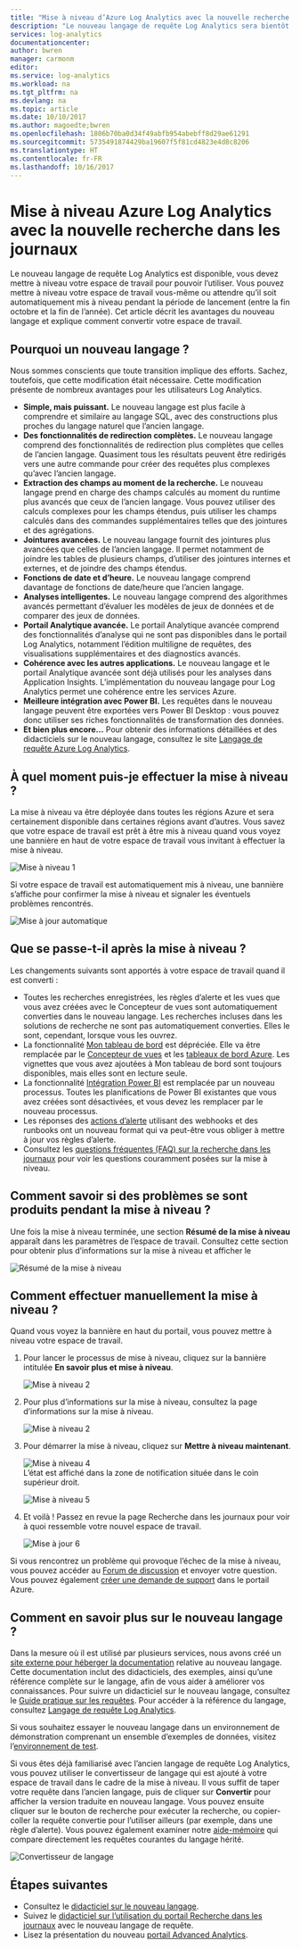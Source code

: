 ```yaml
---
title: "Mise à niveau d’Azure Log Analytics avec la nouvelle recherche dans les journaux | Microsoft Docs"
description: "Le nouveau langage de requête Log Analytics sera bientôt disponible. En attendant, vous pouvez participer à la préversion publique.  Cet article décrit les avantages du nouveau langage et explique comment convertir votre espace de travail."
services: log-analytics
documentationcenter: 
author: bwren
manager: carmonm
editor: 
ms.service: log-analytics
ms.workload: na
ms.tgt_pltfrm: na
ms.devlang: na
ms.topic: article
ms.date: 10/10/2017
ms.author: magoedte;bwren
ms.openlocfilehash: 1806b70ba0d34f49abfb954abebff8d29ae61291
ms.sourcegitcommit: 5735491874429ba19607f5f81cd4823e4d8c8206
ms.translationtype: HT
ms.contentlocale: fr-FR
ms.lasthandoff: 10/16/2017
---
```

# <a name="azure-log-analytics-upgrade-to-new-log-search"></a>Mise à niveau Azure Log Analytics avec la nouvelle recherche dans les journaux

Le nouveau langage de requête Log Analytics est disponible, vous devez mettre à niveau votre espace de travail pour pouvoir l’utiliser.  Vous pouvez mettre à niveau votre espace de travail vous-même ou attendre qu’il soit automatiquement mis à niveau pendant la période de lancement (entre la fin octobre et la fin de l’année).  Cet article décrit les avantages du nouveau langage et explique comment convertir votre espace de travail.  

## <a name="why-the-new-language"></a>Pourquoi un nouveau langage ?
Nous sommes conscients que toute transition implique des efforts. Sachez, toutefois, que cette modification était nécessaire.  Cette modification présente de nombreux avantages pour les utilisateurs Log Analytics.

- **Simple, mais puissant.** Le nouveau langage est plus facile à comprendre et similaire au langage SQL, avec des constructions plus proches du langage naturel que l’ancien langage.
- **Des fonctionnalités de redirection complètes.**  Le nouveau langage comprend des fonctionnalités de redirection plus complètes que celles de l’ancien langage.  Quasiment tous les résultats peuvent être redirigés vers une autre commande pour créer des requêtes plus complexes qu’avec l’ancien langage.
- **Extraction des champs au moment de la recherche.**  Le nouveau langage prend en charge des champs calculés au moment du runtime plus avancés que ceux de l’ancien langage.  Vous pouvez utiliser des calculs complexes pour les champs étendus, puis utiliser les champs calculés dans des commandes supplémentaires telles que des jointures et des agrégations.
- **Jointures avancées.**  Le nouveau langage fournit des jointures plus avancées que celles de l’ancien langage. Il permet notamment de joindre les tables de plusieurs champs, d’utiliser des jointures internes et externes, et de joindre des champs étendus.
- **Fonctions de date et d’heure.**  Le nouveau langage comprend davantage de fonctions de date/heure que l’ancien langage.
- **Analyses intelligentes.**  Le nouveau langage comprend des algorithmes avancés permettant d’évaluer les modèles de jeux de données et de comparer des jeux de données.
- **Portail Analytique avancée.**  Le portail Analytique avancée comprend des fonctionnalités d’analyse qui ne sont pas disponibles dans le portail Log Analytics, notamment l’édition multiligne de requêtes, des visualisations supplémentaires et des diagnostics avancés.
- **Cohérence avec les autres applications.**  Le nouveau langage et le portail Analytique avancée sont déjà utilisés pour les analyses dans Application Insights.  L’implémentation du nouveau langage pour Log Analytics permet une cohérence entre les services Azure.
- **Meilleure intégration avec Power BI.** Les requêtes dans le nouveau langage peuvent être exportées vers Power BI Desktop : vous pouvez donc utiliser ses riches fonctionnalités de transformation des données.
- **Et bien plus encore...** Pour obtenir des informations détaillées et des didacticiels sur le nouveau langage, consultez le site [Langage de requête Azure Log Analytics](https://docs.loganalytics.io).


## <a name="when-can-i-upgrade"></a>À quel moment puis-je effectuer la mise à niveau ?
La mise à niveau va être déployée dans toutes les régions Azure et sera certainement disponible dans certaines régions avant d’autres.  Vous savez que votre espace de travail est prêt à être mis à niveau quand vous voyez une bannière en haut de votre espace de travail vous invitant à effectuer la mise à niveau.

![Mise à niveau 1](media/log-analytics-log-search-upgrade/upgrade-01a.png)

Si votre espace de travail est automatiquement mis à niveau, une bannière s’affiche pour confirmer la mise à niveau et signaler les éventuels problèmes rencontrés.

 ![Mise à jour automatique](media/log-analytics-log-search-upgrade/auto-upgrade.png)


## <a name="what-happens-after-the-upgrade"></a>Que se passe-t-il après la mise à niveau ?
Les changements suivants sont apportés à votre espace de travail quand il est converti :

- Toutes les recherches enregistrées, les règles d’alerte et les vues que vous avez créées avec le Concepteur de vues sont automatiquement converties dans le nouveau langage.  Les recherches incluses dans les solutions de recherche ne sont pas automatiquement converties. Elles le sont, cependant, lorsque vous les ouvrez.  
- La fonctionnalité [Mon tableau de bord](log-analytics-dashboards.md) est dépréciée. Elle va être remplacée par le [Concepteur de vues](log-analytics-view-designer.md) et les [tableaux de bord Azure](https://docs.microsoft.com/en-us/azure/azure-portal/azure-portal-dashboards.md).  Les vignettes que vous avez ajoutées à Mon tableau de bord sont toujours disponibles, mais elles sont en lecture seule.
- La fonctionnalité [Intégration Power BI](log-analytics-powerbi.md) est remplacée par un nouveau processus.  Toutes les planifications de Power BI existantes que vous avez créées sont désactivées, et vous devez les remplacer par le nouveau processus.
- Les réponses des [actions d’alerte](log-analytics-alerts-actions.md) utilisant des webhooks et des runbooks ont un nouveau format qui va peut-être vous obliger à mettre à jour vos règles d’alerte.
- Consultez les [questions fréquentes (FAQ) sur la recherche dans les journaux](log-analytics-log-search-faq.md) pour voir les questions couramment posées sur la mise à niveau.

## <a name="how-do-i-know-if-there-were-any-issues-from-the-upgrade"></a>Comment savoir si des problèmes se sont produits pendant la mise à niveau ?
Une fois la mise à niveau terminée, une section **Résumé de la mise à niveau** apparaît dans les paramètres de l’espace de travail.  Consultez cette section pour obtenir plus d’informations sur la mise à niveau et afficher le

 ![Résumé de la mise à niveau](media/log-analytics-log-search-upgrade/upgrade-summary.png)

## <a name="how-do-i-manually-perform-the-upgrade"></a>Comment effectuer manuellement la mise à niveau ?
Quand vous voyez la bannière en haut du portail, vous pouvez mettre à niveau votre espace de travail.  

1.  Pour lancer le processus de mise à niveau, cliquez sur la bannière intitulée **En savoir plus et mise à niveau**.

    ![Mise à niveau 2](media/log-analytics-log-search-upgrade/upgrade-01a.png)<br>

2.  Pour plus d’informations sur la mise à niveau, consultez la page d’informations sur la mise à niveau.

    ![Mise à niveau 2](media/log-analytics-log-search-upgrade/upgrade-03.png)<br>

3.  Pour démarrer la mise à niveau, cliquez sur **Mettre à niveau maintenant**.

    ![Mise à niveau 4](media/log-analytics-log-search-upgrade/upgrade-04.png)<br>L’état est affiché dans la zone de notification située dans le coin supérieur droit.
    
    ![Mise à niveau 5](media/log-analytics-log-search-upgrade/upgrade-05.png)

4.  Et voilà !  Passez en revue la page Recherche dans les journaux pour voir à quoi ressemble votre nouvel espace de travail.

    ![Mise à jour 6](media/log-analytics-log-search-upgrade/upgrade-06.png)

Si vous rencontrez un problème qui provoque l’échec de la mise à niveau, vous pouvez accéder au [Forum de discussion](https://social.msdn.microsoft.com/Forums/azure/home?forum=opinsights) et envoyer votre question. Vous pouvez également [créer une demande de support](../azure-supportability/how-to-create-azure-support-request.md) dans le portail Azure.

## <a name="how-do-i-learn-the-new-language"></a>Comment en savoir plus sur le nouveau langage ?
Dans la mesure où il est utilisé par plusieurs services, nous avons créé un [site externe pour héberger la documentation](https://docs.loganalytics.io/) relative au nouveau langage.  Cette documentation inclut des didacticiels, des exemples, ainsi qu’une référence complète sur le langage, afin de vous aider à améliorer vos connaissances. Pour suivre un didacticiel sur le nouveau langage, consultez le [Guide pratique sur les requêtes](https://go.microsoft.com/fwlink/?linkid=856078). Pour accéder à la référence du langage, consultez [Langage de requête Log Analytics](https://go.microsoft.com/fwlink/?linkid=856079).  

Si vous souhaitez essayer le nouveau langage dans un environnement de démonstration comprenant un ensemble d’exemples de données, visitez l’[environnement de test](https://portal.loganalytics.io/demo#/discover/home).

Si vous êtes déjà familiarisé avec l’ancien langage de requête Log Analytics, vous pouvez utiliser le convertisseur de langage qui est ajouté à votre espace de travail dans le cadre de la mise à niveau.  Il vous suffit de taper votre requête dans l’ancien langage, puis de cliquer sur **Convertir** pour afficher la version traduite en nouveau langage.  Vous pouvez ensuite cliquer sur le bouton de recherche pour exécuter la recherche, ou copier-coller la requête convertie pour l’utiliser ailleurs (par exemple, dans une règle d’alerte).  Vous pouvez également examiner notre [aide-mémoire](log-analytics-log-search-transition.md) qui compare directement les requêtes courantes du langage hérité.

![Convertisseur de langage](media/log-analytics-log-search-upgrade/language-converter.png)


## <a name="next-steps"></a>Étapes suivantes
- Consultez le [didacticiel sur le nouveau langage](https://go.microsoft.com/fwlink/?linkid=856078).
- Suivez le [didacticiel sur l’utilisation du portail Recherche dans les journaux](log-analytics-log-search-log-search-portal.md) avec le nouveau langage de requête.
- Lisez la présentation du nouveau [portail Advanced Analytics](https://go.microsoft.com/fwlink/?linkid=856587).
